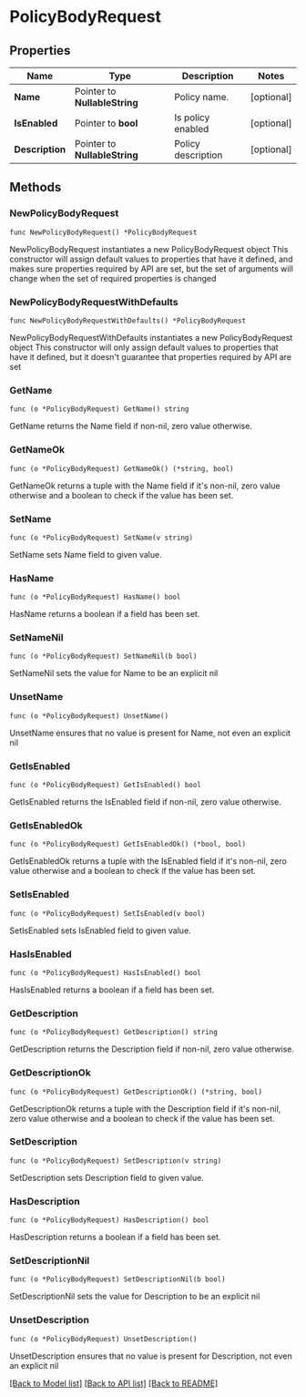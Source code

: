 # PolicyBodyRequest

## Properties

Name | Type | Description | Notes
------------ | ------------- | ------------- | -------------
**Name** | Pointer to **NullableString** | Policy name. | [optional] 
**IsEnabled** | Pointer to **bool** | Is policy enabled | [optional] 
**Description** | Pointer to **NullableString** | Policy description | [optional] 

## Methods

### NewPolicyBodyRequest

`func NewPolicyBodyRequest() *PolicyBodyRequest`

NewPolicyBodyRequest instantiates a new PolicyBodyRequest object
This constructor will assign default values to properties that have it defined,
and makes sure properties required by API are set, but the set of arguments
will change when the set of required properties is changed

### NewPolicyBodyRequestWithDefaults

`func NewPolicyBodyRequestWithDefaults() *PolicyBodyRequest`

NewPolicyBodyRequestWithDefaults instantiates a new PolicyBodyRequest object
This constructor will only assign default values to properties that have it defined,
but it doesn't guarantee that properties required by API are set

### GetName

`func (o *PolicyBodyRequest) GetName() string`

GetName returns the Name field if non-nil, zero value otherwise.

### GetNameOk

`func (o *PolicyBodyRequest) GetNameOk() (*string, bool)`

GetNameOk returns a tuple with the Name field if it's non-nil, zero value otherwise
and a boolean to check if the value has been set.

### SetName

`func (o *PolicyBodyRequest) SetName(v string)`

SetName sets Name field to given value.

### HasName

`func (o *PolicyBodyRequest) HasName() bool`

HasName returns a boolean if a field has been set.

### SetNameNil

`func (o *PolicyBodyRequest) SetNameNil(b bool)`

 SetNameNil sets the value for Name to be an explicit nil

### UnsetName
`func (o *PolicyBodyRequest) UnsetName()`

UnsetName ensures that no value is present for Name, not even an explicit nil
### GetIsEnabled

`func (o *PolicyBodyRequest) GetIsEnabled() bool`

GetIsEnabled returns the IsEnabled field if non-nil, zero value otherwise.

### GetIsEnabledOk

`func (o *PolicyBodyRequest) GetIsEnabledOk() (*bool, bool)`

GetIsEnabledOk returns a tuple with the IsEnabled field if it's non-nil, zero value otherwise
and a boolean to check if the value has been set.

### SetIsEnabled

`func (o *PolicyBodyRequest) SetIsEnabled(v bool)`

SetIsEnabled sets IsEnabled field to given value.

### HasIsEnabled

`func (o *PolicyBodyRequest) HasIsEnabled() bool`

HasIsEnabled returns a boolean if a field has been set.

### GetDescription

`func (o *PolicyBodyRequest) GetDescription() string`

GetDescription returns the Description field if non-nil, zero value otherwise.

### GetDescriptionOk

`func (o *PolicyBodyRequest) GetDescriptionOk() (*string, bool)`

GetDescriptionOk returns a tuple with the Description field if it's non-nil, zero value otherwise
and a boolean to check if the value has been set.

### SetDescription

`func (o *PolicyBodyRequest) SetDescription(v string)`

SetDescription sets Description field to given value.

### HasDescription

`func (o *PolicyBodyRequest) HasDescription() bool`

HasDescription returns a boolean if a field has been set.

### SetDescriptionNil

`func (o *PolicyBodyRequest) SetDescriptionNil(b bool)`

 SetDescriptionNil sets the value for Description to be an explicit nil

### UnsetDescription
`func (o *PolicyBodyRequest) UnsetDescription()`

UnsetDescription ensures that no value is present for Description, not even an explicit nil

[[Back to Model list]](../README.md#documentation-for-models) [[Back to API list]](../README.md#documentation-for-api-endpoints) [[Back to README]](../README.md)


